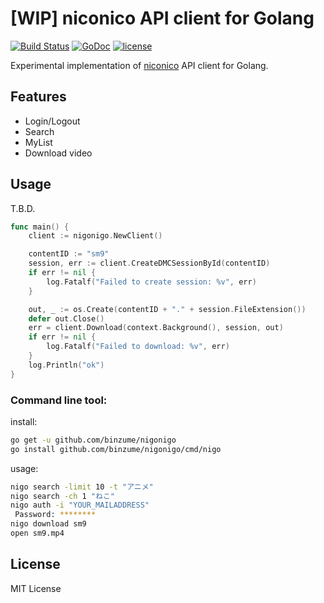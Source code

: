 # [WIP] niconico API client for Golang
[![Build Status](https://travis-ci.com/binzume/nigonigo.svg?branch=master)](https://travis-ci.com/binzume/nigonigo)
[![GoDoc](https://godoc.org/github.com/binzume/nigonigo?status.svg)](https://godoc.org/github.com/binzume/nigonigo) [![license](https://img.shields.io/badge/license-MIT-4183c4.svg)](https://github.com/binzume/nigonigo/blob/master/LICENSE)

Experimental implementation of [niconico](https://www.nicovideo.jp/) API client for Golang.

## Features

- Login/Logout
- Search
- MyList
- Download video

## Usage

T.B.D.

```go
func main() {
	client := nigonigo.NewClient()

	contentID := "sm9"
	session, err := client.CreateDMCSessionById(contentID)
	if err != nil {
		log.Fatalf("Failed to create session: %v", err)
	}

	out, _ := os.Create(contentID + "." + session.FileExtension())
	defer out.Close()
	err = client.Download(context.Background(), session, out)
	if err != nil {
		log.Fatalf("Failed to download: %v", err)
	}
	log.Println("ok")
}
```

### Command line tool:

install:

```bash
go get -u github.com/binzume/nigonigo
go install github.com/binzume/nigonigo/cmd/nigo
```

usage:

```bash
nigo search -limit 10 -t "アニメ"
nigo search -ch 1 "ねこ"
nigo auth -i "YOUR_MAILADDRESS"
 Password: ********
nigo download sm9
open sm9.mp4
```

## License

MIT License
